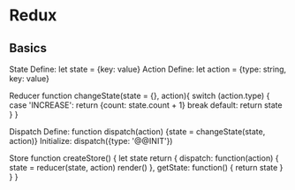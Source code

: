 # Redux

## Basics

State
  Define: let state = {key: value}
Action
  Define: let action = {type: string, key: value}

Reducer
  function changeState(state = {}, action){
    switch (action.type) {
      case 'INCREASE':
        return {count: state.count + 1}
        break
      default:
        return state
    }
  }

Dispatch
  Define: function dispatch(action) {state = changeState(state, action)}
  Initialize: dispatch({type: '@@INIT'})

Store
  function createStore() {
    let state
    return {
      dispatch: function(action) {
        state = reducer(state, action)
        render()
      },
      getState: function() {
        return state
      }
    }
  }
